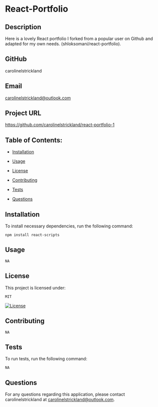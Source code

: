 # React-Portfolio
 
  ## Description

  Here is a lovely React portfolio I forked from a popular user on Github and adapted for my own needs. (shloksomani/react-portfolio).

  ## GitHub

  carolinelstrickland

  ## Email

  carolinelstrickland@outlook.com

  ## Project URL

  https://github.com/carolinelstrickland/react-portfolio-1


  ## Table of Contents:

  * [Installation](#installation)

  * [Usage](#usage)

  * [License](#license)

  * [Contributing](#contributing)

  * [Tests](#tests)

  * [Questions](#questions)
 
  ## Installation

  To install necessary dependencies, run the following command:
  ```
  npm install react-scripts
  ```

  ## Usage

  ```
  NA
  ```

  ## License

  This project is licensed under:

  ```  
  MIT
  ```
    
  [![License](https://img.shields.io/badge/License-MIT-yellow.svg)](https://opensource.org/licenses/MIT)

  ## Contributing

  ```
  NA
  ```

  ## Tests

  To run tests, run the following command:
  ```
  NA
  ```
  
  ## Questions

  For any questions regarding this application, please contact carolinelstrickland at carolinelstrickland@outlook.com.

  